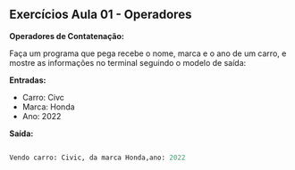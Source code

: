 
## Exercícios Aula 01 - Operadores
**Operadores de Contatenação:**

Faça um programa que pega recebe o nome, marca e o ano de um carro, e mostre as informações no terminal seguindo o modelo de saída:


**Entradas:**

- Carro: Civc
- Marca: Honda
- Ano: 2022

**Saída:**
```python

Vendo carro: Civic, da marca Honda,ano: 2022

```
<!--stackedit_data:
eyJoaXN0b3J5IjpbMTUwNjM3LDEwNjUwNTY2NTksMTAzMzM3OT
QyOCw2NDY3MzQxMzRdfQ==
-->